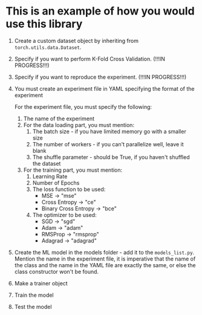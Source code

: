 # This is an example of how you would use this library
1. Create a custom dataset object by inheriting from `torch.utils.data.Dataset`.
1. Specify if you want to perform K-Fold Cross Validation. (!!!IN PROGRESS!!!)
1. Specify if you want to reproduce the experiment. (!!!IN PROGRESS!!!)
1. You must create an experiment file in YAML specifying the format of the experiment

    For the experiment file, you must specify the following:
    1. The name of the experiment
    1. For the data loading part, you must mention:
        1. The batch size - if you have limited memory go with a smaller size
        1. The number of workers - if you can't parallelize well, leave it blank
        1. The shuffle parameter - should be True, if you haven't shuffled the dataset
    1. For the training part, you must mention:
        1. Learning Rate
        1. Number of Epochs
        1. The loss function to be used:
            * MSE -> "mse"
            * Cross Entropy -> "ce"
            * Binary Cross Entropy -> "bce"
        1. The optimizer to be used:
            * SGD -> "sgd"
            * Adam -> "adam"
            * RMSProp -> "rmsprop"
            * Adagrad -> "adagrad"

1. Create the ML model in the models folder - add it to the `models_list.py`. Mention the name in the experiment file, it is imperative that the name of the class and the name in the YAML file are exactly the same, or else the class constructor won't be found.
1. Make a trainer object
1. Train the model
1. Test the model